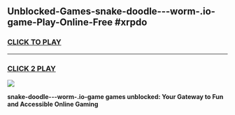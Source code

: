
## Unblocked-Games-snake-doodle---worm-.io-game-Play-Online-Free #xrpdo
<h3>
<a href="https://us.freeplayer.one?title=snake-doodle---worm-.io-game&ref=10M">CLICK TO PLAY</a></h3>
<hr>

<h3>
<a href="https://us.freeplayer.one?title=snake-doodle---worm-.io-game&ref=10M">CLICK 2 PLAY</a>
  
</h3>

<a href="https://us.freeplayer.one?title=snake-doodle---worm-.io-game&ref=10M"><img src="https://clearcache.store/games.png"></a>


**snake-doodle---worm-.io-game games unblocked: Your Gateway to Fun and Accessible Online Gaming**
